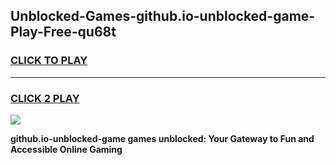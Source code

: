 
## Unblocked-Games-github.io-unblocked-game-Play-Free-qu68t
<h3>
<a href="https://premium76.site?title=github.io-unblocked-game&ref=21A">CLICK TO PLAY</a></h3>
<hr>

<h3>
<a href="https://premium76.site?title=github.io-unblocked-game&ref=21A">CLICK 2 PLAY</a>
  
</h3>

<a href="https://premium76.site?title=github.io-unblocked-game&ref=21A"><img src="https://clearcache.store/games.png"></a>


**github.io-unblocked-game games unblocked: Your Gateway to Fun and Accessible Online Gaming**
